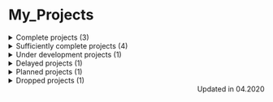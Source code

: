 # My_Projects

<details>
    <summary>Complete projects (3)</summary>

* [angular-tour-of-heroes](https://github.com/EskalonaD/angular-tour-of-heroes);
  * Year: 2019;
  * Ovewrview: tutorial app from [angular.io](https://angular.io).
  * Technologies: Angular2;

* [RandomQuoteMachine](https://github.com/EskalonaD/RandomQuoteMachine);
    * Year: 2019;
    * Overview: simple application that get random quote on buttom click and can post it to twitter.
    * Technologies: Javascript, HTML;

* [Tribute-Page](https://github.com/EskalonaD/Tribute-Page);
  * Year: 2019;
  * Overview: simple markup test from [freecodecamp](https://freecodecamp.org).
  * Technologies: Fluid Layout, HTML, CSS;
</details>

<details>
    <summary>Sufficiently complete projects (4)</summary>

* [ticket-sales-company website](https://github.com/EskalonaD/ticket-sales-company-website);
    * Year: 2019;
    * Overview: Single-page website for travel company;
    * Technologies: Work in group (4 people), Single Page Application, Angular2, Typescript, HTML, CSS;
    * Reason: .

* [Knowledge Assessment System](https://github.com/EskalonaD/knowledge-assessment-system);
    * Year: 2019;
    * Overview: ;
    * Technologies: Single Page Aplication, ReactJS, Redux, Reselect, Webpack, SCSS, HTML;
    * Reason: .

* [Adaptive Markup](https://github.com/EskalonaD/homework-markup);
    * Year: 2019;
    * Overview: markup for start page of book-selling website;
    * Technologies: Adaptive Layout, HTML, CSS;
    * Reason: .

* [Landing Markup](https://github.com/EskalonaD/first-psd-into-html-file);
  * Year: 2019;
  * Overview: murk-up for mobile landing page;
  * Technologies: HTML, CSS;
  * Reason: 320px view is completed. Because of wrong decisions while thinking
  of architecture and use float markup at the start it would cost me maybe more time to complete it than
  make it from the scratch. However I learned a lot from this project.
</details>

<details>
    <summary>Under development projects (1)</summary>

* [Guessing-game-for-mentoring](https://github.com/EskalonaD/Guessing-game-for-mentoring);
  * Overview: Education project. Simulation of users conversation. One user apuzzle number, second try to guess it. Student learn how to create application from scratch to end while copying this application.
  * Technologies: Angular2, RxJs, GitHub pages deployment.
</details>

<details>
  <summary>Delayed projects (1)</summary>

* [WhatToDo](https://github.com/EskalonaD/WhatToDo);
  * Overview: Task-management project for multiple users, that collect different time marked tasks and automatically create a list of tasks for particular day;
  * Technologies: Single Page Application, Angular2;
  * Reason: I had to delay it in favor of application for my student.
</details>

<details>
  <summary>Planned projects (1)</summary>

* [Angular training playground](https://github.com/EskalonaD/Angular_training_playground);
  * Overview: Sets of component/mini-applications created to learn/save concepts of Angular.

</details>

<details>
  <summary>Dropped projects (1)</summary>

* [SurveyForm](https://github.com/EskalonaD/SurveyForm);
  * Year: 2019;
  * Overview: simple form mark-up test from [freecodecamp](https://freecodecamp.org);
  * Reason: I dropped project because of the lack of time, after I could resume - it became too challengless to continue.
</details>

<div align="right">Updated in 04.2020</div>
